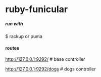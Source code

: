 # ruby-funicular

##### run with

$ rackup or puma

#### routes

http://127.0.0.1:9292/  # base controller

http://127.0.0.1:9292/dogs # dogs controller
